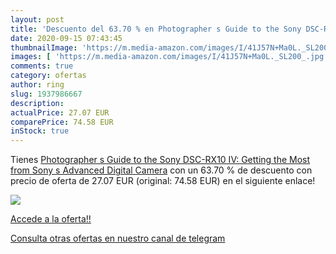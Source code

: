 ```yaml
---
layout: post
title: 'Descuento del 63.70 % en Photographer s Guide to the Sony DSC-RX1'
date: 2020-09-15 07:43:45
thumbnailImage: 'https://m.media-amazon.com/images/I/41J57N+Ma0L._SL200_.jpg'
images: [ 'https://m.media-amazon.com/images/I/41J57N+Ma0L._SL200_.jpg' ]
comments: true
category: ofertas
author: ring
slug: 1937986667
description:
actualPrice: 27.07 EUR
comparePrice: 74.58 EUR
inStock: true
---
```


Tienes [Photographer s Guide to the Sony DSC-RX10 IV: Getting the Most from Sony s Advanced Digital Camera](https://www.amazon.com/dp/1937986667/?tag=redken08-20) con un 63.70 % de descuento con precio de oferta de 27.07 EUR (original: 74.58 EUR) en el siguiente enlace!

[![](https://m.media-amazon.com/images/I/41J57N+Ma0L._SL200_.jpg)](https://www.amazon.com/dp/1937986667/?tag=redken08-20)

[Accede a la oferta!!](https://www.amazon.com/dp/1937986667/?tag=redken08-20)

[Consulta otras ofertas en nuestro canal de telegram](https://t.me/s/ofertas25)
